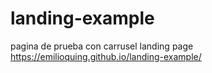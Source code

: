 # landing-example
pagina de prueba con carrusel
landing page 
https://emilioquing.github.io/landing-example/
